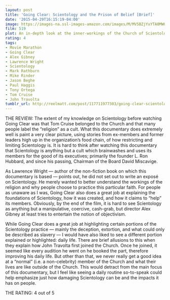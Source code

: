 ```yaml
---
layout: post
title: 'Going Clear: Scientology and the Prison of Belief [Brief]'
date: '2015-04-29T16:15:19-04:00'
image: https://images-na.ssl-images-amazon.com/images/M/MV5BZjYxYTA0MWQtYWViYi00YmRhLWEzNzctMDkwMGQ5ODFmM2FjXkEyXkFqcGdeQXVyMTQxNzMzNDI@._V1_UX182_CR0,0,182,268_AL_.jpg
film: 519
plot: An in-depth look at the inner-workings of the Church of Scientology.
rating: 4
tags:
- Movie Marathon
- Going Clear
- Alex Gibney
- Lawrence Wright
- Scientology
- Mark Rathburn
- Mike Rinder
- Jason Beghe
- Paul Haggis
- Tony Ortega
- Tom Cruise
- John Travolta
tumblr_url: http://reelmatt.com/post/117711977303/going-clear-scientology-and-the-prison-of-belief
---
```


THE REVIEW: The extent of my knowledge on Scientology before watching Going Clear was that Tom Cruise belonged to the Church and that many people label the “religion” as a cult. What this documentary does extremely well is paint a very clear picture, using stories from ex-members and former leaders high up in the organization’s food chain, of how restricting and limiting Scientology is. It is hard to think after watching this documentary that Scientology is anything but a cult which brainwashes and uses its members for the good of its executives; primarily the founder L. Ron Hubbard, and since his passing, Chairman of the Board David Miscavige.

As Lawrence Wright — author of the non-fiction book on which this documentary is based — points out, he did not set out to write an exposé on Scientology. He merely wanted to better understand the workings of the religion and why people choose to practice this particular faith. For people as unaware as I was, Going Clear also does a great job at explaining the foundations of Scientology, how it was created, and how it claims to “help” its members. Obviously, by the end of the film, it is hard to see Scientology as anything but a manipulative, coercive, cash-grab, but director Alex Gibney at least tries to entertain the notion of objectivism.

While Going Clear does a great job at highlighting certain portions of the Scientology practice — mainly the deception, extortion, and what could only be described as slavery — I would have also liked to see a different portion explained or highlighted: daily life. There are brief allusions to this when they explain how John Travolta first joined the Church. Once he joined, it seemed like every audition he went on he booked the part, therefore improving his daily life. But other than that, we never really get a good idea at a “normal” (i.e. a non-celebrity) member of the Church and what their lives are like outside of the Church. This would detract from the main focus of this documentary, but I feel like seeing a daily routine so-to-speak could help emphasize just how damaging Scientology can be and the impacts it has on people.

THE RATING: 4 out of 5